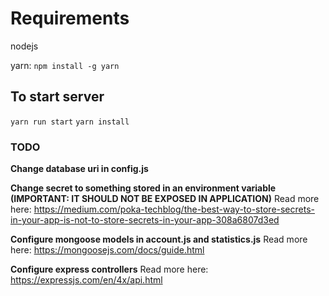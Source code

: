 # Requirements
nodejs

yarn: `npm install -g yarn`

## To start server
`yarn run start`
`yarn install`

### TODO
**Change database uri in config.js**

**Change secret to something stored in an environment variable**
**(IMPORTANT: IT SHOULD NOT BE EXPOSED IN APPLICATION)**
Read more here: https://medium.com/poka-techblog/the-best-way-to-store-secrets-in-your-app-is-not-to-store-secrets-in-your-app-308a6807d3ed

**Configure mongoose models in account.js and statistics.js**
Read more here: https://mongoosejs.com/docs/guide.html

**Configure express controllers**
Read more here: https://expressjs.com/en/4x/api.html

